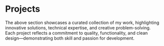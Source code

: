 # Projects
The above section showcases a curated collection of my work, highlighting innovative solutions, technical expertise, and creative problem-solving. Each project reflects a commitment to quality, functionality, and clean design—demonstrating both skill and passion for development.
